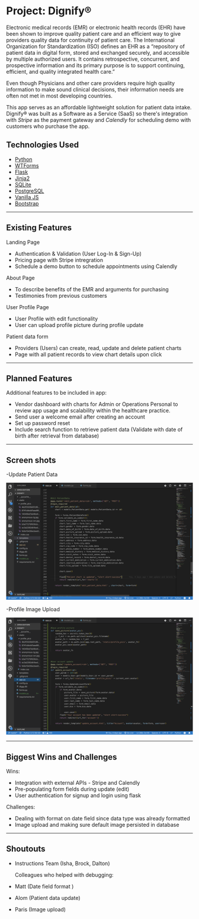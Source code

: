 # Project: Dignify®

Electronic medical records (EMR) or electronic health records (EHR) have been shown to improve quality patient care and an efficient way to give providers quality data for continuity of patient care. The International Organization for Standardization (ISO) defines an EHR as a “repository of patient data in digital form, stored and exchanged securely, and accessible by multiple authorized users. It contains retrospective, concurrent, and prospective information and its primary purpose is to support continuing, efficient, and quality integrated health care.”

Even though Physicians and other care providers require high quality information to make sound clinical decisions, their information needs are often not met in most developing countries. 

This app serves as an affordable lightweight solution for patient data intake. Dignify® was built as a Software as a Service (SaaS) so there's integration with *Stripe* as the payment gateway and *Calendly* for scheduling demo with customers who purchase the app.




## Technologies Used
- [Python](https://www.python.org/)
- [WTForms](https://wtforms.readthedocs.io/en/stable/)
- [Flask](http://flask.pocoo.org/docs/1.0/)
- [Jinja2](http://jinja.pocoo.org/)
- [SQLite](https://www.sqlite.org/index.html)
- [PostgreSQL](https://www.postgresql.org/)
- [Vanilla JS]()
- [Bootstrap](https://getbootstrap.com/)


---

## Existing Features

Landing Page

- Authentication & Validation (User Log-In & Sign-Up)
- Pricing page with Stripe intregration
- Schedule a demo button to schedule appointments using Calendly


About Page

- To describe benefits of the EMR and arguments for purchasing 
- Testimonies from previous customers


User Profile Page

- User Profile with edit functionality
- User can upload profile picture during profile update


Patient data form

- Providers (Users) can create, read, update and delete patient charts
- Page with all patient records to view chart details upon click


---

## Planned Features

Additional features to be included in app: 

- Vendor dashboard with charts for Admin or Operations Personal to review app usage and scalability within the healthcare practice.  
- Send user a welcome email after creating an account
- Set up password reset
- Include search function to retrieve patient data (Validate with date of birth after retrieval from database) 

---

## Screen shots

-Update Patient Data

![](https://github.com/Abimzy/Dignify/blob/master/Edit%20Patient%20Data.png)


-Profile Image Upload

![](https://github.com/Abimzy/Dignify/blob/master/User%20Account%20Update%20and%20Image%20Upload.png)


---

## Biggest Wins and Challenges

Wins:
- Integration with external APIs - Stripe and Calendly
- Pre-populating form fields during update (edit)
- User authentication for signup and login using flask

Challenges:
- Dealing with format on date field since data type was already formatted
- Image upload and making sure default image persisted in database



---
## Shoutouts
- Instructions Team (Isha, Brock, Dalton)

  Colleagues who helped with debugging:
- Matt (Date field format )
- Alom (Patient data update)
- Paris (Image upload)

